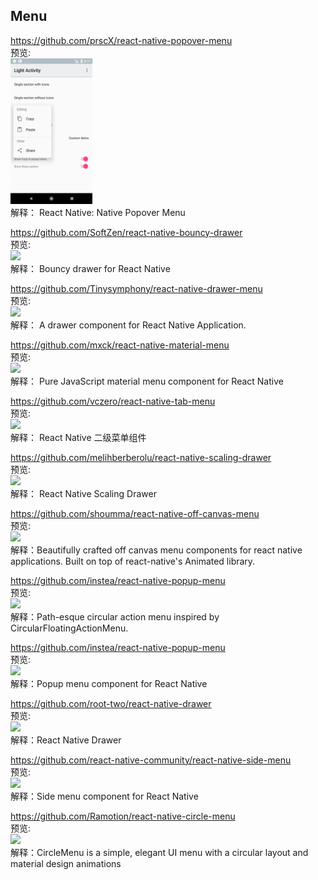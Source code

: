 ## Menu<br>




https://github.com/prscX/react-native-popover-menu<br>
预览:<br>
<img src="https://github.com/zawadz88/MaterialPopupMenu/raw/master/art/sample_sections_light.png" width="26%"/>
<br>
解释：
React Native: Native Popover Menu
<br>

https://github.com/SoftZen/react-native-bouncy-drawer<br>
预览:<br>
<img src="https://github.com/SoftZen/react-native-bouncy-drawer/raw/master/resources/example.gif" width="26%"/>
<br>
解释：
Bouncy drawer for React Native
<br>

https://github.com/Tinysymphony/react-native-drawer-menu<br>
预览:<br>
<img src="https://github.com/Tinysymphony/react-native-drawer-menu/raw/master/GIF/ios-left-default.gif" width="26%"/>
<br>
解释：
A drawer component for React Native Application.
<br>

https://github.com/mxck/react-native-material-menu<br>
预览:<br>
<img src="https://camo.githubusercontent.com/94b7e326276b5a2ada8e0f97a45f5ce377672c0b/68747470733a2f2f6d656469612e67697068792e636f6d2f6d656469612f336f76396a55765148345538324a474e52432f67697068792e676966" width="26%"/>
<br>
解释：
Pure JavaScript material menu component for React Native
<br>

https://github.com/vczero/react-native-tab-menu<br>
预览:<br>
<img src="https://github.com/vczero/react-native-tab-menu/raw/master/img/3.png" width="26%"/>
<br>
解释：
React Native 二级菜单组件
<br>

https://github.com/melihberberolu/react-native-scaling-drawer<br>
预览:<br>
<img src="https://cloud.githubusercontent.com/assets/3721734/23039111/278b754c-f495-11e6-8f59-6a3bd08e11cf.gif" width="33%"/>
<br>
解释：
React Native Scaling Drawer
<br>

https://github.com/shoumma/react-native-off-canvas-menu<br>
预览:<br>
<img src="https://github.com/shoumma/react-native-off-canvas-menu/raw/master/visuals/OffCanvas3D.gif" width="33%"/>
<br>
解释：Beautifully crafted off canvas menu components for react native applications. Built on top of react-native's Animated library.
<br>

https://github.com/instea/react-native-popup-menu<br>
预览:<br>
<img src="https://camo.githubusercontent.com/cfcf06aedd8f8ede4830a06e3809d0f9d39677b5/687474703a2f2f692e67697068792e636f6d2f336f365a7436684e484f64336b56783461592e676966" width="33%"/>
<br>
解释：Path-esque circular action menu inspired by CircularFloatingActionMenu.
<br>

https://github.com/instea/react-native-popup-menu<br>
预览:<br>
<img src="https://github.com/instea/react-native-popup-menu/raw/master/android.demo.gif" width="23%"/>
<br>
解释：Popup menu component for React Native
<br>

https://github.com/root-two/react-native-drawer<br>
预览:<br>
<img src="https://raw.githubusercontent.com/rt2zz/react-native-drawer/master/examples/rn-drawer.gif" width="23%"/>
<br>
解释：React Native Drawer
<br>

https://github.com/react-native-community/react-native-side-menu<br>
预览:<br>
<img src="https://camo.githubusercontent.com/aa4203d407bc63d3b04a08a2bcbc3b706397984a/687474703a2f2f6f6936312e74696e797069632e636f6d2f326e396c32647a2e6a7067" width="23%"/>
<br>
解释：Side menu component for React Native
<br>


https://github.com/Ramotion/react-native-circle-menu<br>
预览:<br>
<img src="https://github.com/Ramotion/react-native-circle-menu/raw/master/preview.gif" width="33%"/>
<br>
解释：CircleMenu is a simple, elegant UI menu with a circular layout and material design animations
<br>
